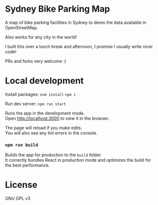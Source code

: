 Sydney Bike Parking Map
=======================

A map of bike parking facilities in Sydney to demo the data available in OpenStreetMap.

Also works for any city in the world!

I built this over a lunch break and afternoon, I promise I usually write nicer code!

PRs and forks very welcome :)

# Local development

Install packages:
`nvm install`
`npm i`

Run dev server:
`npm run start`

Runs the app in the development mode.<br />
Open [http://localhost:3000](http://localhost:3000) to view it in the browser.

The page will reload if you make edits.<br />
You will also see any lint errors in the console.

### `npm run build`

Builds the app for production to the `build` folder.<br />
It correctly bundles React in production mode and optimizes the build for the best performance.

# License
GNU GPL v3